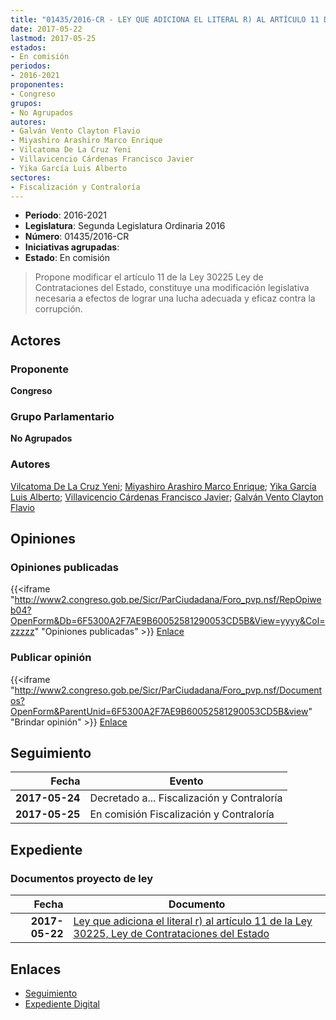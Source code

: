 ```yaml
---
title: "01435/2016-CR - LEY QUE ADICIONA EL LITERAL R) AL ARTÍCULO 11 DE LA LEY 30225 LEY DE CONTRATACIONES DEL ESTADO"
date: 2017-05-22
lastmod: 2017-05-25
estados:
- En comisión
periodos:
- 2016-2021
proponentes:
- Congreso
grupos:
- No Agrupados
autores:
- Galván Vento Clayton Flavio
- Miyashiro Arashiro Marco Enrique
- Vilcatoma De La Cruz Yeni
- Villavicencio Cárdenas Francisco Javier
- Yika García Luis Alberto
sectores:
- Fiscalización y Contraloría
---
```

- **Periodo**: 2016-2021
- **Legislatura**: Segunda Legislatura Ordinaria 2016
- **Número**: 01435/2016-CR
- **Iniciativas agrupadas**: 
- **Estado**: En comisión

> Propone modificar el artículo 11 de la Ley 30225 Ley de Contrataciones del Estado, constituye una modificación legislativa necesaria a efectos de lograr una lucha adecuada y eficaz contra la corrupción.


## Actores

### Proponente

**Congreso**

### Grupo Parlamentario

**No Agrupados**

### Autores

[Vilcatoma De La Cruz Yeni](mailto:mailto:yvilcatoma@congreso.gob.pe); [Miyashiro Arashiro Marco Enrique](mailto:mailto:mmiyashiro@congreso.gob.pe); [Yika García Luis Alberto](mailto:mailto:lyika@congreso.gob.pe); [Villavicencio Cárdenas Francisco Javier](mailto:mailto:fvillavicencio@congreso.gob.pe); [Galván Vento Clayton Flavio](mailto:mailto:cgalvan@congreso.gob.pe)

## Opiniones

### Opiniones publicadas

{{<iframe "http://www2.congreso.gob.pe/Sicr/ParCiudadana/Foro_pvp.nsf/RepOpiweb04?OpenForm&Db=6F5300A2F7AE9B60052581290053CD5B&View=yyyy&Col=zzzzz" "Opiniones publicadas" >}}
[Enlace](http://www2.congreso.gob.pe/Sicr/ParCiudadana/Foro_pvp.nsf/RepOpiweb04?OpenForm&Db=6F5300A2F7AE9B60052581290053CD5B&View=yyyy&Col=zzzzz)

### Publicar opinión

{{<iframe "http://www2.congreso.gob.pe/Sicr/ParCiudadana/Foro_pvp.nsf/Documentos?OpenForm&ParentUnid=6F5300A2F7AE9B60052581290053CD5B&view" "Brindar opinión" >}}
[Enlace](http://www2.congreso.gob.pe/Sicr/ParCiudadana/Foro_pvp.nsf/Documentos?OpenForm&ParentUnid=6F5300A2F7AE9B60052581290053CD5B&view)


## Seguimiento

| Fecha | Evento |
|------:|--------|
| **2017-05-24** | Decretado a... Fiscalización y Contraloría |
| **2017-05-25** | En comisión Fiscalización y Contraloría |

## Expediente

### Documentos proyecto de ley

| Fecha | Documento |
|------:|-----------|
| **2017-05-22** | [Ley que adiciona el literal r) al artículo 11 de la Ley 30225, Ley de Contrataciones del Estado](http://www.leyes.congreso.gob.pe/Documentos/2016_2021/Proyectos_de_Ley_y_de_Resoluciones_Legislativas/PL0143520170522.PDF) |

## Enlaces

- [Seguimiento](http://www2.congreso.gob.pe/Sicr/TraDocEstProc/CLProLey2016.nsf/f7fff46988ca05b1052578e100829cc7/f47871d474f3dacd05258128007fd792?OpenDocument)
- [Expediente Digital](http://www2.congreso.gob.pe/Sicr/TraDocEstProc/Expvirt_2011.nsf/visbusqptramdoc1621/01435?opendocument)

